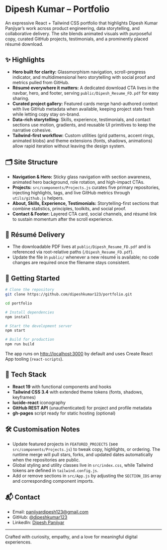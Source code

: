 # Dipesh Kumar – Portfolio

An expressive React + Tailwind CSS portfolio that highlights Dipesh Kumar Panjiyar’s work across product engineering, data storytelling, and collaborative delivery. The site blends animated visuals with purposeful copy, curated GitHub projects, testimonials, and a prominently placed résumé download.

## ✨ Highlights

- **Hero built for clarity:** Glassmorphism navigation, scroll-progress indicator, and multidimensional hero storytelling with social proof and metrics pulled from GitHub.
- **Résumé everywhere it matters:** A dedicated download CTA lives in the navbar, hero, and footer, serving `public/Dipesh_Resume_FD.pdf` for easy sharing.
- **Curated project gallery:** Featured cards merge hand-authored context with live GitHub metadata when available, keeping project stats fresh while letting copy stay on-brand.
- **Data-rich storytelling:** Skills, experience, testimonials, and contact sections use motion, gradients, and reusable UI primitives to keep the narrative cohesive.
- **Tailwind-first workflow:** Custom utilities (grid patterns, accent rings, animated blobs) and theme extensions (fonts, shadows, animations) allow rapid iteration without leaving the design system.

## 🗂️ Site Structure

- **Navigation & Hero:** Sticky glass navigation with section awareness, animated hero background, role rotation, and high-impact CTAs.
- **Projects:** `src/components/Projects.js` curates five primary repositories, injecting highlights, tags, and live GitHub metrics through `utils/github.js` helpers.
- **About, Skills, Experience, Testimonials:** Storytelling-first sections that combine statistics, principles, toolkits, and social proof.
- **Contact & Footer:** Layered CTA card, social channels, and résumé link to sustain momentum after the scroll experience.

## 📄 Résumé Delivery

- The downloadable PDF lives at `public/Dipesh_Resume_FD.pdf` and is referenced via root-relative paths (`/Dipesh_Resume_FD.pdf`).
- Update the file in `public/` whenever a new résumé is available; no code changes are required once the filename stays consistent.

## 🚀 Getting Started

```bash
# Clone the repository
git clone https://github.com/dipeshkumar123/portfolio.git

cd portfolio

# Install dependencies
npm install

# Start the development server
npm start

# Build for production
npm run build
```

The app runs on [http://localhost:3000](http://localhost:3000) by default and uses Create React App tooling (`react-scripts`).

## 🧱 Tech Stack

- **React 19** with functional components and hooks
- **Tailwind CSS 3.4** with extended theme tokens (fonts, shadows, keyframes)
- **lucide-react** iconography
- **GitHub REST API** (unauthenticated) for project and profile metadata
- **gh-pages** script ready for static hosting (optional)

## 🛠 Customisation Notes

- Update featured projects in `FEATURED_PROJECTS` (see `src/components/Projects.js`) to tweak copy, highlights, or ordering. The runtime merge will pull stars, forks, and updated dates automatically when the repositories are public.
- Global styling and utility classes live in `src/index.css`, while Tailwind tokens are defined in `tailwind.config.js`.
- Add or remove sections in `src/App.js` by adjusting the `SECTION_IDS` array and corresponding component imports.

## 📬 Contact

- Email: [panjiyardipesh123@gmail.com](mailto:panjiyardipesh123@gmail.com)
- GitHub: [@dipeshkumar123](https://github.com/dipeshkumar123)
- LinkedIn: [Dipesh Panjiyar](https://www.linkedin.com/in/dipesh-panjiyar)

---

Crafted with curiosity, empathy, and a love for meaningful digital experiences.
